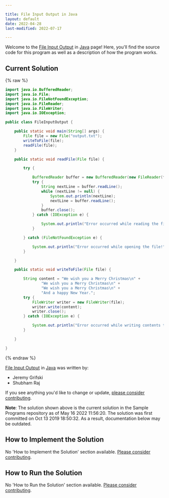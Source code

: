 ```yaml
---

title: File Input Output in Java
layout: default
date: 2022-04-28
last-modified: 2022-07-17

---
```


Welcome to the [File Input Output](https://sampleprograms.io/projects/file-input-output) in [Java](https://sampleprograms.io/languages/java) page! Here, you'll find the source code for this program as well as a description of how the program works.

## Current Solution

{% raw %}

```java
import java.io.BufferedReader;
import java.io.File;
import java.io.FileNotFoundException;
import java.io.FileReader;
import java.io.FileWriter;
import java.io.IOException;

public class FileInputOutput {

	public static void main(String[] args) {
		File file = new File("output.txt");
		writeToFile(file);
		readFile(file);
	}

	public static void readFile(File file) {

		try {

			BufferedReader buffer = new BufferedReader(new FileReader(file));
			try {
				String nextLine = buffer.readLine();
				while (nextLine != null) {
					System.out.println(nextLine);
					nextLine = buffer.readLine();
				}
				buffer.close();
			} catch (IOException e) {

				System.out.println("Error occurred while reading the file");
			}

		} catch (FileNotFoundException e) {

			System.out.println("Error occurred while opening the file!");
		}

	}

	public static void writeToFile(File file) {

		String content = "We wish you a Merry Christmas\n" +
				"We wish you a Merry Christmas\n" +
				"We wish you a Merry Christmas\n" +
				"And a happy New Year.";
		try {
			FileWriter writer = new FileWriter(file);
			writer.write(content);
			writer.close();
		} catch (IOException e) {

			System.out.println("Error occurred while writing contents to file!");
		}

	}

}
```

{% endraw %}

[File Input Output](https://sampleprograms.io/projects/file-input-output) in [Java](https://sampleprograms.io/languages/java) was written by:

- Jeremy Grifski
- Shubham Raj

If you see anything you'd like to change or update, [please consider contributing](https://github.com/TheRenegadeCoder/sample-programs).

**Note**: The solution shown above is the current solution in the Sample Programs repository as of May 16 2022 11:56:20. The solution was first committed on Oct 13 2019 18:50:32. As a result, documentation below may be outdated.

## How to Implement the Solution

No 'How to Implement the Solution' section available. [Please consider contributing](https://github.com/TheRenegadeCoder/sample-programs-website).

## How to Run the Solution

No 'How to Run the Solution' section available. [Please consider contributing](https://github.com/TheRenegadeCoder/sample-programs-website).